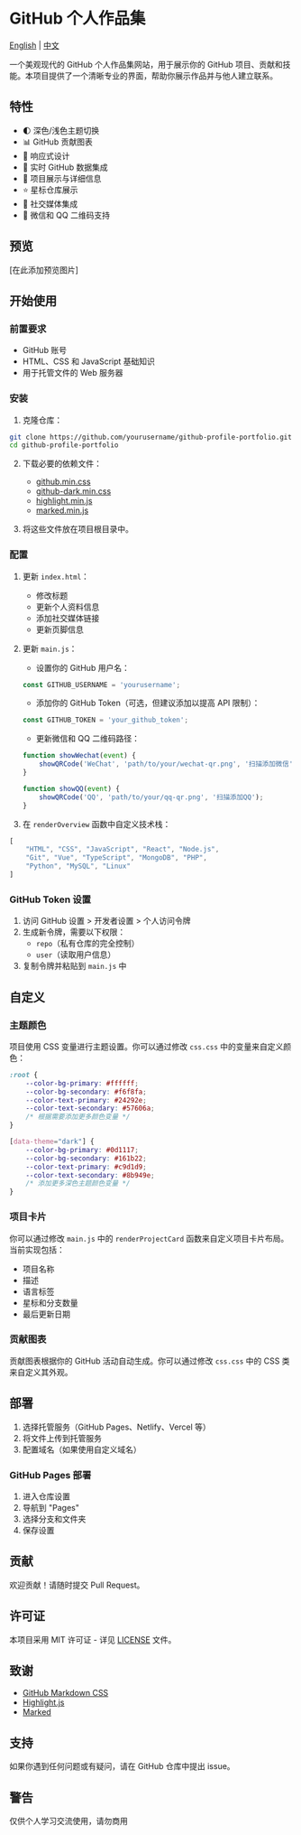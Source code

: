 # GitHub 个人作品集

[English](README.md) | [中文](README_zh.md)

一个美观现代的 GitHub 个人作品集网站，用于展示你的 GitHub 项目、贡献和技能。本项目提供了一个清晰专业的界面，帮助你展示作品并与他人建立联系。

## 特性

- 🌓 深色/浅色主题切换
- 📊 GitHub 贡献图表
- 📱 响应式设计
- 🔄 实时 GitHub 数据集成
- 📝 项目展示与详细信息
- ⭐ 星标仓库展示
- 💬 社交媒体集成
- 📱 微信和 QQ 二维码支持

## 预览

[在此添加预览图片]

## 开始使用

### 前置要求

- GitHub 账号
- HTML、CSS 和 JavaScript 基础知识
- 用于托管文件的 Web 服务器

### 安装

1. 克隆仓库：
```bash
git clone https://github.com/yourusername/github-profile-portfolio.git
cd github-profile-portfolio
```

2. 下载必要的依赖文件：
   - [github.min.css](https://github.com/sindresorhus/github-markdown-css)
   - [github-dark.min.css](https://github.com/sindresorhus/github-markdown-css)
   - [highlight.min.js](https://highlightjs.org/)
   - [marked.min.js](https://marked.js.org/)

3. 将这些文件放在项目根目录中。

### 配置

1. 更新 `index.html`：
   - 修改标题
   - 更新个人资料信息
   - 添加社交媒体链接
   - 更新页脚信息

2. 更新 `main.js`：
   - 设置你的 GitHub 用户名：
   ```javascript
   const GITHUB_USERNAME = 'yourusername';
   ```
   - 添加你的 GitHub Token（可选，但建议添加以提高 API 限制）：
   ```javascript
   const GITHUB_TOKEN = 'your_github_token';
   ```
   - 更新微信和 QQ 二维码路径：
   ```javascript
   function showWechat(event) {
       showQRCode('WeChat', 'path/to/your/wechat-qr.png', '扫描添加微信');
   }
   
   function showQQ(event) {
       showQRCode('QQ', 'path/to/your/qq-qr.png', '扫描添加QQ');
   }
   ```

3. 在 `renderOverview` 函数中自定义技术栈：
```javascript
[
    "HTML", "CSS", "JavaScript", "React", "Node.js",
    "Git", "Vue", "TypeScript", "MongoDB", "PHP",
    "Python", "MySQL", "Linux"
]
```

### GitHub Token 设置

1. 访问 GitHub 设置 > 开发者设置 > 个人访问令牌
2. 生成新令牌，需要以下权限：
   - `repo`（私有仓库的完全控制）
   - `user`（读取用户信息）
3. 复制令牌并粘贴到 `main.js` 中

## 自定义

### 主题颜色

项目使用 CSS 变量进行主题设置。你可以通过修改 `css.css` 中的变量来自定义颜色：

```css
:root {
    --color-bg-primary: #ffffff;
    --color-bg-secondary: #f6f8fa;
    --color-text-primary: #24292e;
    --color-text-secondary: #57606a;
    /* 根据需要添加更多颜色变量 */
}

[data-theme="dark"] {
    --color-bg-primary: #0d1117;
    --color-bg-secondary: #161b22;
    --color-text-primary: #c9d1d9;
    --color-text-secondary: #8b949e;
    /* 添加更多深色主题颜色变量 */
}
```

### 项目卡片

你可以通过修改 `main.js` 中的 `renderProjectCard` 函数来自定义项目卡片布局。当前实现包括：
- 项目名称
- 描述
- 语言标签
- 星标和分支数量
- 最后更新日期

### 贡献图表

贡献图表根据你的 GitHub 活动自动生成。你可以通过修改 `css.css` 中的 CSS 类来自定义其外观。

## 部署

1. 选择托管服务（GitHub Pages、Netlify、Vercel 等）
2. 将文件上传到托管服务
3. 配置域名（如果使用自定义域名）

### GitHub Pages 部署

1. 进入仓库设置
2. 导航到 "Pages"
3. 选择分支和文件夹
4. 保存设置

## 贡献

欢迎贡献！请随时提交 Pull Request。

## 许可证

本项目采用 MIT 许可证 - 详见 [LICENSE](LICENSE) 文件。

## 致谢

- [GitHub Markdown CSS](https://github.com/sindresorhus/github-markdown-css)
- [Highlight.js](https://highlightjs.org/)
- [Marked](https://marked.js.org/)

## 支持

如果你遇到任何问题或有疑问，请在 GitHub 仓库中提出 issue。 

## 警告

仅供个人学习交流使用，请勿商用
